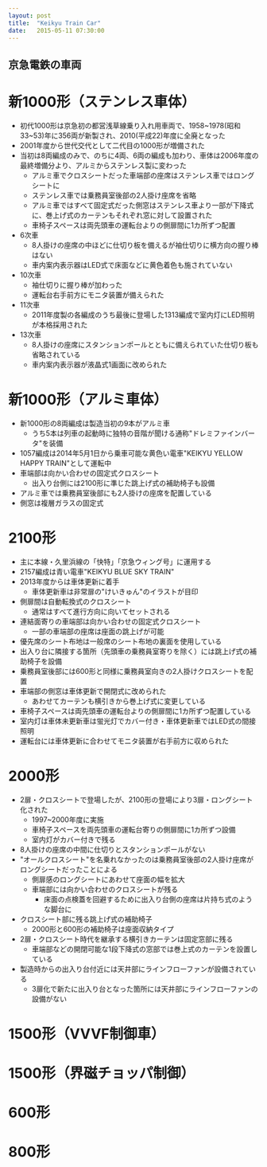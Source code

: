 ```yaml
---
layout: post
title:  "Keikyu Train Car"
date:   2015-05-11 07:30:00
---
```


## 京急電鉄の車両

# 新1000形（ステンレス車体）
* 初代1000形は京急初の都営浅草線乗り入れ用車両で、1958~1978(昭和33~53)年に356両が新製され、2010(平成22)年度に全廃となった
* 2001年度から世代交代として二代目の1000形が増備された
* 当初は8両編成のみで、のちに4両、6両の編成も加わり、車体は2006年度の最終増備分より、アルミからステンレス製に変わった
  * アルミ車でクロスシートだった車端部の座席はステンレス車ではロングシートに
  * ステンレス車では乗務員室後部の2人掛け座席を省略
  * アルミ車ではすべて固定式だった側窓はステンレス車より一部が下降式に、巻上げ式のカーテンもそれぞれ窓に対して設置された
  * 車椅子スペースは両先頭車の運転台よりの側扉間に1カ所ずつ配置
* 6次車
  * 8人掛けの座席の中ほどに仕切り板を備えるが袖仕切りに横方向の握り棒はない
  * 車内案内表示器はLED式で床面などに黄色着色も施されていない
* 10次車
  * 袖仕切りに握り棒が加わった
  * 運転台右手前方にモニタ装置が備えられた
* 11次車
  * 2011年度製の各編成のうち最後に登場した1313編成で室内灯にLED照明が本格採用された
* 13次車
  * 8人掛けの座席にスタンションポールとともに備えられていた仕切り板も省略されている
  * 車内案内表示器が液晶式1画面に改められた


# 新1000形（アルミ車体）
* 新1000形の8両編成は製造当初の9本がアルミ車
  * うち5本は列車の起動時に独特の音階が聞ける通称"ドレミファインバータ"を装備
* 1057編成は2014年5月1日から乗車可能な黄色い電車"KEIKYU YELLOW HAPPY TRAIN"として運転中
* 車端部は向かい合わせの固定式クロスシート
  * 出入り台側には2100形に準じた跳上げ式の補助椅子も設備
* アルミ車では乗務員室後部にも2人掛けの座席を配置している
* 側窓は複層ガラスの固定式


# 2100形
* 主に本線・久里浜線の「快特」「京急ウィング号」に運用する
* 2157編成は青い電車"KEIKYU BLUE SKY TRAIN"
* 2013年度からは車体更新に着手
  * 車体更新車は非常扉の"けいきゅん"のイラストが目印
* 側扉間は自動転換式のクロスシート
  * 通常はすべて進行方向に向いてセットされる
* 連結面寄りの車端部は向かい合わせの固定式クロスシート
  * 一部の車端部の座席は座面の跳上げが可能
* 優先席のシート布地は一般席のシート布地の裏面を使用している
* 出入り台に隣接する箇所（先頭車の乗務員室寄りを除く）には跳上げ式の補助椅子を設備
* 乗務員室後部には600形と同様に乗務員室向きの2人掛けクロスシートを配置
* 車端部の側窓は車体更新で開閉式に改められた
  * あわせてカーテンも横引きから巻上げ式に変更している
* 車椅子スペースは両先頭車の運転台よりの側扉間に1カ所ずつ配置している
* 室内灯は車体未更新車は蛍光灯でカバー付き・車体更新車ではLED式の間接照明
* 運転台には車体更新に合わせてモニタ装置が右手前方に収められた


# 2000形
* 2扉・クロスシートで登場したが、2100形の登場により3扉・ロングシート化された
  * 1997~2000年度に実施
  * 車椅子スペースを両先頭車の運転台寄りの側扉間に1カ所ずつ設備
  * 室内灯がカバー付きで残る
* 8人掛けの座席の中間に仕切りとスタンションポールがない
* "オールクロスシート"を名乗れなかったのは乗務員室後部の2人掛け座席がロングシートだったことによる
  * 側扉感のロングシートにあわせて座面の幅を拡大
  * 車端部には向かい合わせのクロスシートが残る
    * 床面の点検蓋を回避するために出入り台側の座席は片持ち式のような脚台に
* クロスシート部に残る跳上げ式の補助椅子
    * 2000形と600形の補助椅子は座面収納タイプ
* 2扉・クロスシート時代を継承する横引きカーテンは固定窓部に残る
  * 車端部などの開閉可能な1段下降式の窓部では巻上式のカーテンを設置している
* 製造時からの出入り台付近には天井部にラインフローファンが設備されている
  * 3扉化で新たに出入り台となった箇所には天井部にラインフローファンの設備がない


# 1500形（VVVF制御車）


# 1500形（界磁チョッパ制御）


# 600形


# 800形
